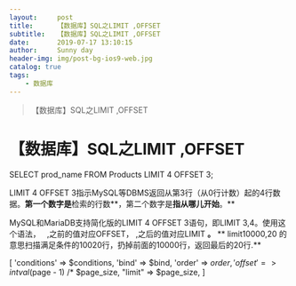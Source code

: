 ```yaml
---
layout:     post
title:      【数据库】SQL之LIMIT ,OFFSET
subtitle:   【数据库】SQL之LIMIT ,OFFSET
date:       2019-07-17 13:10:15
author:     Sunny day
header-img: img/post-bg-ios9-web.jpg
catalog: true
tags:
    - 数据库
---
```


>【数据库】SQL之LIMIT ,OFFSET

# 【数据库】SQL之LIMIT ,OFFSET

SELECT prod_name FROM Products LIMIT 4 OFFSET 3;

LIMIT 4 OFFSET 3指示MySQL等DBMS返回从第3行（从0行计数）起的4行数据。**第一个数字是**检索的行数**，第二个数字是**指从哪儿开始**。**

MySQL和MariaDB支持简化版的LIMIT 4 OFFSET 3语句，即LIMIT 3,4。使用这个语法，   ,之前的值对应OFFSET， ,之后的值对应LIMIT **。**
** limit10000,20 的意思扫描满足条件的10020行，扔掉前面的10000行，返回最后的20行.**
 
[ 'conditions' => $conditions, 'bind' => $bind, 'order' => $order, 'offset' => intval($page - 1) /* $page_size, "limit" => $page_size, ]

 


